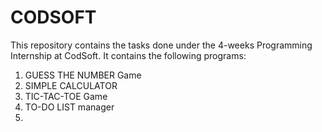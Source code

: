# CODSOFT
This repository contains the tasks done under the 4-weeks Programming Internship at CodSoft.
It contains the following programs:
1. GUESS THE NUMBER Game
2. SIMPLE CALCULATOR
3. TIC-TAC-TOE Game
4. TO-DO LIST manager
5. 
